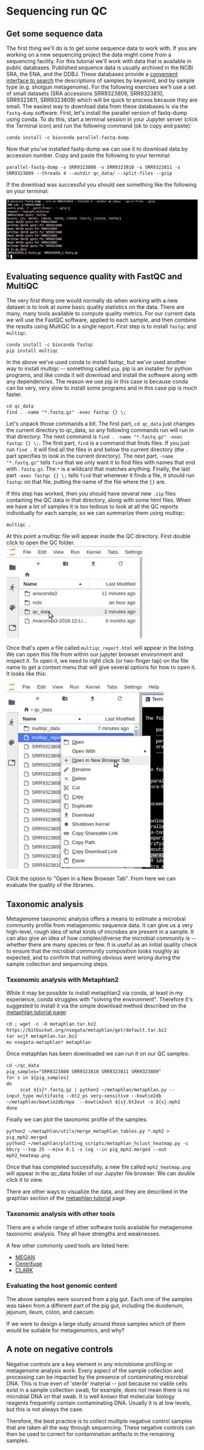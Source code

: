 # Sequencing run QC

## Get some sequence data

The first thing we'll do is to get some sequence data to work with. If you are working on a new sequencing project the data might come from a sequencing facility. For this tutorial we'll work with data that is available in public databases.
Published sequence data is usually archived in the NCBI SRA, the ENA, and the DDBJ.
These databases provide a [convenient interface to search](https://www.ncbi.nlm.nih.gov/) the descriptions of samples by keyword, and by sample type (e.g. shotgun metagenome).
For the following exercises we'll use a set of small datasets (SRA accessions SRR9323808, SRR9323810, SRR9323811, SRR9323809) which will be quick to process because they are small.
The easiest way to download data from these databases is via the `fastq-dump` software.
First, let's install the parallel version of fastq-dump using conda.
To do this, start a terminal session in your Jupyter server (click the Terminal icon) and run the following command (ok to copy and paste):

```
conda install -c bioconda parallel-fastq-dump 
```

Now that you've installed fastq-dump we can use it to download data by accession number. Copy and paste the following to your terminal:

```
parallel-fastq-dump -s SRR9323808 -s SRR9323810 -s SRR9323811 -s SRR9323809 --threads 4 --outdir qc_data/ --split-files --gzip
```

If the download was successful you should see something like the following on your terminal:

![Screenshot of parallel-fastq-dump](img/screenshot_fastq_dump.png)


## Evaluating sequence quality with FastQC and MultiQC

The very first thing one would normally do when working with a new dataset is to look at some basic quality statistics on the data.
There are many, many tools available to compute quality metrics. For our current data we will use the FastQC software, applied to each sample, and then combine the results using MultiQC to a single report. First step is to install `fastqc` and `multiqc`.

```
conda install -c bioconda fastqc
pip install multiqc
```
In the above we've used conda to install fastqc, but we've used another way to install multiqc -- something called `pip`. pip is an installer for python programs, and like conda it will download and install the software along with any dependencies. The reason we use pip in this case is because conda can be very, very slow to install some programs and in this case pip is much faster.

```
cd qc_data
find . -name "*.fastq.gz" -exec fastqc {} \;
```

Let's unpack those commands a bit. The first part, `cd qc_data` just changes the current directory to qc_data, so any following commands run will run in that directory.
The next command is `find . -name "*.fastq.gz" -exec fastqc {} \;`. The first part, `find` is a command that finds files. If you just run `find .` it will find all the files in and below the current directory (the `.` part specifies to look in the current directory). The next part, `-name "*.fastq.gz"` tells `find` that we only want it to find files with names that end with `.fastq.gz`. The `*` is a wildcard that matches anything. Finally, the last part `-exec fastqc {} \;` tells `find` that whenever it finds a file, it should run `fastqc` on that file, putting the name of the file where the `{}` are.

If this step has worked, then you should have several new `.zip` files containing the QC data in that directory, along with some html files. When we have a lot of samples it is too tedious to look at all the QC reports individually for each sample, so we can summarize them using multiqc:

```
multiqc .
```

At this point a multiqc file will appear inside the QC directory. First double click to open the QC folder.
![Screenshot of QC folder](img/qc_folder.png)

Once that's open a file called `multiqc_report.html` will appear in the listing. 
We can open this file from within our jupyter browser environment and inspect it.
To open it, we need to right click (or two-finger tap) on the file name to get a context menu that will give several options for how to open it. It looks like this:

![Opening MultiQC context menu](img/qc_open_in_browser_tab.png)

Click the option to "Open in a New Browser Tab". From here we can evaluate the quality of the libraries.






## Taxonomic analysis

Metagenome taxonomic analysis offers a means to estimate a microbial community profile from metagenomic sequence data.
It can give us a very high-level, rough idea of what kinds of microbes are present in a sample.
It can also give an idea of how complex/diverse the microbial community is -- whether there are many species or few.
It is useful as an initial quality check to ensure that the microbial community composition looks roughly as expected, and to confirm that nothing obvious went wrong during the sample collection and sequencing steps.

### Taxonomic analysis with Metaphlan2

While it may be possible to install metaphlan2 via conda, at least in my experience, conda struggles with "solving the environment".
Therefore it's suggested to install it via the simple download method described on the [metaphlan tutorial page](https://bitbucket.org/nsegata/metaphlan/wiki/MetaPhlAn_Pipelines_Tutorial):

```
cd ; wget -c -O metaphlan.tar.bz2 https://bitbucket.org/nsegata/metaphlan/get/default.tar.bz2
tar xvjf metaphlan.tar.bz2
mv nsegata-metaphlan* metaphlan
```

Once metaphlan has been downloaded we can run it on our QC samples:

```
cd ~/qc_data
pig_samples="SRR9323808 SRR9323810 SRR9323811 SRR9323809"
for s in ${pig_samples}
do
     zcat ${s}*.fastq.gz | python2 ~/metaphlan/metaphlan.py --input_type multifastq --bt2_ps very-sensitive --bowtie2db ~/metaphlan/bowtie2db/mpa  --bowtie2out ${s}.bt2out -o ${s}.mph2
done
```


Finally we can plot the taxonomic profile of the samples:
```
python2 ~/metaphlan/utils/merge_metaphlan_tables.py *.mph2 > pig_mph2.merged
python2 ~/metaphlan/plotting_scripts/metaphlan_hclust_heatmap.py -c bbcry --top 25 --minv 0.1 -s log --in pig_mph2.merged --out mph2_heatmap.png
```

Once that has completed successfully, a new file called `mph2_heatmap.png` will appear in the qc_data folder of our Jupyter file browser. We can double click it to view.

There are other ways to visualize the data, and they are described in the graphlan section of the [metaphlan tutorial](https://bitbucket.org/nsegata/metaphlan/wiki/MetaPhlAn_Pipelines_Tutorial) page.

### Taxonomic analysis with other tools

There are a whole range of other software tools available for metagenome taxonomic analysis. 
They all have strengths and weaknesses.

A few other commonly used tools are listed here:

* [MEGAN](http://ab.inf.uni-tuebingen.de/software/megan6/)
* [Centrifuge](http://www.ccb.jhu.edu/software/centrifuge/manual.shtml)
* [CLARK](http://clark.cs.ucr.edu/)


### Evaluating the host genomic content

The above samples were sourced from a pig gut. Each one of the samples was taken from a different part of the pig gut, including the duodenum, jejunum, ileum, colon, and caecum.

If we were to design a large study around these samples which of them would be suitable for metagenomics, and why?


## A note on negative controls

Negative controls are a key element in any microbiome profiling or metagenome analysis work.
Every aspect of the sample collection and processing can be impacted by the presence of contaminating microbial DNA.
This is true even of 'sterile' material -- just because no viable cells exist in a sample collection swab, for example, does not mean there is no microbial DNA on that swab.
It is well known that molecular biology reagents frequently contain contaminating DNA.
Usually it is at low levels, but this is not always the case.

Therefore, the best practice is to collect multiple negative control samples that are taken all the way through sequencing.
These negative controls can then be used to correct for contamination artifacts in the remaining samples.

